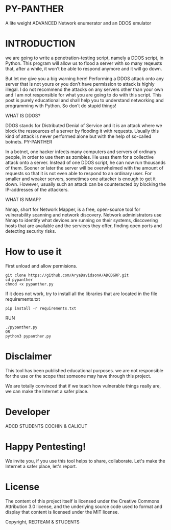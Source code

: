 # PY-PANTHER
A lite weight ADVANCED Network enumerator and an DDOS emulator
        
# INTRODUCTION

we are going to write a penetration-testing script, namely a DDOS script, in Python. This program will allow us to flood a server with so many reqeusts that, after a while, it won’t be able to respond anymore and it will go down.

But let me give you a big warning here! Performing a DDOS attack onto any server that is not yours or you don’t have permission to attack is highly illegal. I do not recommend the attacks on any servers other than your own and I am not responsible for what you are going to do with this script. This post is purely educational and shall help you to understand networking and programming with Python. So don’t do stupid things!

WHAT IS DDOS?

DDOS stands for Distributed Denial of Service and it is an attack where we block the ressources of a server by flooding it with requests. Usually this kind of attack is never performed alone but with the help of so-called botnets. PY-PANTHER

In a botnet, one hacker infects many computers and servers of ordinary people, in order to use them as zombies. He uses them for a collective attack onto a server. Instead of one DDOS script, he can now run thousands of them. Sooner or later the server will be overwhelmed with the amount of requests so that it is not even able to respond to an ordinary user. For smaller and weaker servers, sometimes one attacker is enough to get it down. However, usually such an attack can be counteracted by blocking the IP-addresses of the attackers.

WHAT IS NMAP? 

Nmap, short for Network Mapper, is a free, open-source tool for vulnerability scanning and network discovery. Network administrators use Nmap to identify what devices are running on their systems, discovering hosts that are available and the services they offer, finding open ports and detecting security risks.
# How to use it

First unload and allow permisions.

    git clone https://github.com/AryaDavidsonA/ADCDGRP.git
    cd pypanther
    chmod +x pypanther.py

If it does not work, try to install all the libraries that are located in the file requirements.txt

    pip install -r requirements.txt

RUN

    ./pypanther.py
    OR
    python3 pypanther.py

# Disclaimer

This tool has been published educational purposes. we are not responsible for the use or the scope that someone may have through this project.

We are totally convinced that if we teach how vulnerable things really are, we can make the Internet a safer place.
# Developer

ADCD STUDENTS COCHIN & CALICUT
# Happy Pentesting!

We invite you, if you use this tool helps to share, collaborate. Let's make the Internet a safer place, let's report.
# License

The content of this project itself is licensed under the Creative Commons Attribution 3.0 license, and the underlying source code used to format and display that content is licensed under the MIT license.

Copyright, REDTEAM & STUDENTS
